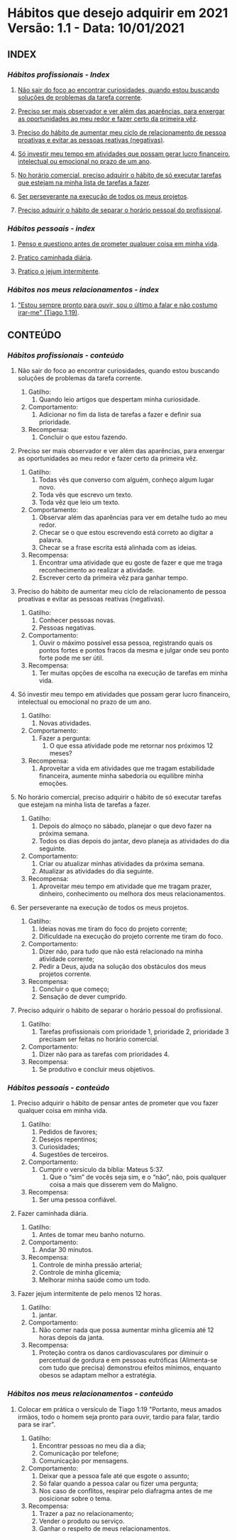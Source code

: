 # Hábitos que desejo adquirir em 2021 Versão: 1.1 - Data: 10/01/2021

## **INDEX**

### _Hábitos profissionais - Index_

1. [Não sair do foco ao encontrar curiosidades, quando estou buscando soluções de problemas da tarefa corrente](#profissionais_1).

2. [Preciso ser mais observador e ver além das aparências, para enxergar as oportunidades ao meu redor e fazer certo da primeira vêz](#profissionais_2).

3. [Preciso do hábito de aumentar meu ciclo de relacionamento de pessoa proativas e evitar as pessoas reativas (negativas)](#profissionais_3).

4. [Só investir meu tempo em atividades que possam gerar lucro financeiro, intelectual ou emocional no prazo de um ano](#profissionais_4).

5. [No horário comercial, preciso adquirir o hábito de só executar tarefas que estejam  na minha lista de tarefas a fazer](#profissionais_5).

6. [Ser perseverante na execução de todos os meus projetos](#profissionais_6).

7. [Preciso adquirir o hábito de separar o horário pessoal do profissional](#profissionais_7).

### _Hábitos pessoais - index_

1. [Penso e questiono antes de prometer qualquer coisa em minha vida](#pessoais_1).

2. [Pratico caminhada diária](#pessoais_2).

3. [Pratico o jejum intermitente](#pessoais_3).

### _Hábitos nos meus relacionamentos - index_

1. ["Estou sempre pronto para ouvir, sou o último a falar e não costumo irar-me" (Tiago 1:19)](#relacionamentos_1).

## **CONTEÚDO**

### _Hábitos profissionais - conteúdo_

1. Não sair do foco ao encontrar curiosidades, quando estou buscando soluções de problemas da tarefa corrente.<span id="profissionais_1"><span>
   1. Gatilho:
      1. Quando leio artigos que despertam minha curiosidade.
   2. Comportamento:
      1. Adicionar no fim da lista de tarefas a fazer e definir sua prioridade.
   3. Recompensa:
      1. Concluir o que estou fazendo.

2. Preciso ser mais observador e ver além das aparências, para enxergar as oportunidades ao meu redor e fazer certo da primeira vêz.<span id="profissionais_2"><span>
   1. Gatilho:
      1. Todas vês que converso com alguém, conheço algum lugar novo.
      2. Toda vês que escrevo um texto.
      3. Toda vêz que leio um texto.
   2. Comportamento:
      1. Observar além das aparências para ver em detalhe tudo ao meu redor.
      2. Checar se o que estou escrevendo está correto ao digitar a palavra.
      3. Checar se a frase escrita está alinhada com as ideias.
   3. Recompensa:
      1. Encontrar uma atividade que eu goste de fazer e que me traga reconhecimento ao realizar a atividade.
      2. Escrever certo da primeira vêz para ganhar tempo.

3. Preciso do hábito de aumentar meu ciclo de relacionamento de pessoa proativas e evitar as pessoas reativas (negativas). <span id="profissionais_3"><span>
   1. Gatilho:
      1. Conhecer pessoas novas.
      2. Pessoas negativas.
   2. Comportamento:
      1. Ouvir o máximo possível essa pessoa, registrando quais os pontos fortes e pontos fracos da mesma e julgar onde seu ponto forte pode me ser útil.
   3. Recompensa:
      1. Ter muitas opções de escolha na execução de tarefas em minha vida.

4. Só investir meu tempo em atividades que possam gerar lucro financeiro, intelectual ou emocional no prazo de um ano. <span id="profissionais_4"><span>
   1. Gatilho:
      1. Novas atividades.
   2. Comportamento:
      1. Fazer a pergunta:
         1. O que essa atividade pode me retornar nos próximos 12 meses?
   3. Recompensa:
      1. Aproveitar a vida em atividades que me tragam estabilidade financeira,  aumente minha sabedoria ou equilibre minha emoções.

5. No horário comercial, preciso adquirir o hábito de só executar tarefas que estejam  na minha lista de tarefas a fazer. <span id="profissionais_5"><span>
   1. Gatilho:
      1. Depois do almoço no sábado, planejar o que devo fazer na próxima semana.
      2. Todos os dias depois do jantar, devo planeja as atividades do dia seguinte.
   2. Comportamento:
      1. Criar ou atualizar minhas atividades da próxima semana.
      2. Atualizar as atividades do dia seguinte.
   3. Recompensa:
      1. Aproveitar meu tempo em atividade que me tragam prazer, dinheiro, conhecimento ou melhora dos meus relacionamentos.

6. Ser perseverante na execução de todos os meus projetos. <span id="profissionais_6"><span>
   1. Gatilho:
      1. Ideias novas me tiram do foco do projeto corrente;
      2. Dificuldade na execução do projeto corrente me tiram do foco.
   2. Comportamento:
      1. Dizer não, para tudo que não está relacionado na minha atividade corrente;
      2. Pedir a Deus, ajuda na solução dos obstáculos dos meus projetos corrente.
   3. Recompensa:
      1. Concluir o que começo;
      2. Sensação de dever cumprido.

7. Preciso adquirir o hábito de separar o horário pessoal do profissional. <span id="profissionais_7"><span>
   1. Gatilho:
      1. Tarefas profissionais com prioridade 1, prioridade 2, prioridade 3 precisam ser feitas no horário comercial.
   2. Comportamento:
      1. Dizer não para as tarefas com prioridades 4.
   3. Recompensa:
      1. Se produtivo e concluir meus objetivos.

### _Hábitos pessoais - conteúdo_

1. Preciso adquirir o hábito de pensar antes de prometer que vou fazer qualquer coisa em minha vida. <span id="pessoais_1"><span>
   1. Gatilho:
      1. Pedidos de favores;
      2. Desejos repentinos;
      3. Curiosidades;
      4. Sugestões de terceiros.
   2. Comportamento:
      1. Cumprir o versículo da bíblia: Mateus 5:37.
         1. Que o “sim” de vocês seja sim, e o “não”, não, pois qualquer coisa a mais que disserem vem do Maligno.
   3. Recompensa:
      1. Ser uma pessoa confiável.

2. Fazer caminhada diária.<span id="pessoais_2"><span>
   1. Gatilho:
      1. Antes de tomar meu banho noturno.
   2. Comportamento:
      1. Andar 30 minutos.
   3. Recompensa:
      1. Controle de minha pressão arterial;
      2. Controle de minha glicemia;
      3. Melhorar minha saúde como um todo.

3. Fazer jejum intermitente de pelo menos 12 horas. <span id="pessoais_3"><span>
   1. Gatilho:
      1. jantar.
   2. Comportamento:
      1. Não comer nada que possa aumentar minha glicemia até 12 horas depois da janta.
   3. Recompensa:
      1. Proteção contra os danos cardiovasculares por diminuir o percentual de gordura e em pessoas eutróficas (Alimenta-se com tudo que precisa) demonstrou efeitos mínimos, enquanto obesos se adaptam melhor a estratégia.

### _Hábitos nos meus relacionamentos - conteúdo_

1. Colocar em prática o versículo de Tiago 1:19 "Portanto, meus amados irmãos, todo o homem seja pronto para ouvir, tardio para falar, tardio para se irar". <span id="relacionamentos_1"><span>
   1. Gatilho:
      1. Encontrar pessoas no meu dia a dia;
      2. Comunicação por telefone;
      3. Comunicação por mensagens.
   2. Comportamento:
      1. Deixar que a pessoa fale até que esgote o assunto;
      2. Só falar quando a pessoa calar ou fizer uma pergunta;
      3. Nos caso de conflitos, respirar pelo diafragma antes de me posicionar sobre o tema.
   3. Recompensa:
      1. Trazer a paz no relacionamento;
      2. Vender o produto ou serviço.
      3. Ganhar o respeito de meus relacionamentos.
